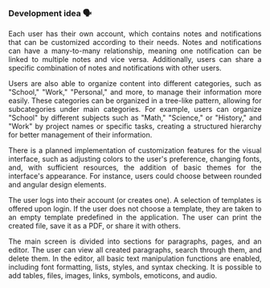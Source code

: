 
### Development idea 🗣️

<div align="justify">
Each user has their own account, which contains notes and notifications that can be 
customized according to their needs. Notes and notifications can have a many-to-many 
relationship, meaning one notification can be linked to multiple notes and vice versa.
Additionally, users can share a specific combination of notes and notifications with 
other users.

Users are also able to organize content into different categories, such as "School," 
"Work," "Personal," and more, to manage their information more easily. These categories
can be organized in a tree-like pattern, allowing for subcategories under main categories.
For example, users can organize "School" by different subjects such as "Math," 
"Science," or "History," and "Work" by project names or specific tasks, creating 
a structured hierarchy for better management of their information.

There is a planned implementation of customization features for the visual interface, 
such as adjusting colors to the user's preference, changing fonts, and, with 
sufficient resources, the addition of basic themes for the interface's appearance.
For instance, users could choose between rounded and angular design elements.

The user logs into their account (or creates one). A selection of templates is 
offered upon login. If the user does not choose a template, they are taken to an 
empty template predefined in the application. The user can print the created file, 
save it as a PDF, or share it with others.

The main screen is divided into sections for paragraphs, pages, and an editor. 
The user can view all created 
paragraphs, search through them, and delete them.
In the editor, all basic text manipulation functions are enabled, including font 
formatting, lists, styles, and syntax checking. It is possible to add tables, 
files, images, links, symbols, emoticons, and audio. 
</div>
